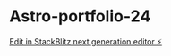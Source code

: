 # Astro-portfolio-24

[Edit in StackBlitz next generation editor ⚡️](https://stackblitz.com/~/github.com/wemadeathing/Astro-portfolio-24)